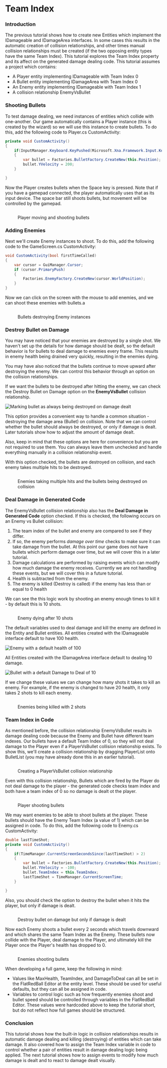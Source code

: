# Team Index

### Introduction

The previous tutorial shows how to create new Entities which implement the IDamageable and IDamageArea interfaces. In some cases this results in the automatic creation of collision relationships, and other times manual collision relationships must be created (if the two opposing entity types have the same Team Index). This tutorial explores the Team Index property and its affect on the generated damage dealing code. This tutorial assumes a project which contains:

* A Player entity implementing IDamageable with Team Index 0
* A Bullet entity implementing IDamageArea with Team Index 0
* An Enemy entity implementing IDamageable with Team Index 1
* A collision relationship EnemyVsBullet

### Shooting Bullets

To test damage dealing, we need instances of entities which collide with one-another. Our game automatically contains a Player instance (this is created by the wizard) so we will use this instance to create bullets. To do this, add the following code to Player.cs CustomActivity:

```csharp
private void CustomActivity()
{
    if(InputManager.Keyboard.KeyPushed(Microsoft.Xna.Framework.Input.Keys.Space))
    {
        var bullet = Factories.BulletFactory.CreateNew(this.Position);
        bullet.YVelocity = 200;
    }

}
```

Now the Player creates bullets when the Space key is pressed. Note that if you have a gamepad connected, the player automatically uses that as its input device. The space bar still shoots bullets, but movement will be controlled by the gamepad.

<figure><img src="../../media/2023-01-11_06-32-40.gif" alt=""><figcaption><p>Player moving and shooting bullets</p></figcaption></figure>

### Adding Enemies

Next we'll create Enemy instances to shoot. To do this, add the following code to the GameScreen.cs CustomActivity:

```csharp
void CustomActivity(bool firstTimeCalled)
{
    var cursor = GuiManager.Cursor;
    if (cursor.PrimaryPush)
    {
        Factories.EnemyFactory.CreateNew(cursor.WorldPosition);
    }
}
```

Now we can click on the screen with the mouse to add enemies, and we can shoot these enemies with bullets.a

<figure><img src="../../.gitbook/assets/01_06 41 48.gif" alt=""><figcaption><p>Bullets destroying Enemy instances</p></figcaption></figure>

### Destroy Bullet on Damage

You may have noticed that your enemies are destroyed by a single shot. We haven't set up the details for how damage should be dealt, so the default behavior is for bullets to deal damage to enemies every frame. This results in enemy health being drained very quickly, resulting in the enemies dying.

You may have also noticed that the bullets continue to move upward after destroying the enemy. We can control this behavior through an option on the collision relationships.

If we want the bullets to be destroyed after hitting the enemy, we can check the Destroy Bullet on Damage option on the **EnemyVsBullet** collision relationship.

![Marking bullet as always being destroyed on damage dealt](<../../.gitbook/assets/01\_06 47 58.png>)

This option provides a convenient way to handle a common situation - destroying the damage area (Bullet) on collision. Note that we can control whether the bullet should always be destroyed, or only if damage is dealt. Later tutorials show how to adjust the amount of damage dealt.

Also, keep in mind that these options are here for convenience but you are not required to use them. You can always leave them unchecked and handle everything manually in a collision relationship event.

With this option checked, the bullets are destroyed on collision, and each enemy takes multiple hits to be destroyed.

<figure><img src="../../.gitbook/assets/01_06 51 17.gif" alt=""><figcaption><p>Enemies taking multiple hits and the bullets being destroyed on collision</p></figcaption></figure>

### Deal Damage in Generated Code

The EnemyVsBullet collision relationship also has the **Deal Damage in Generated Code** option checked. If this is checked, the following occurs on an Enemy vs Bullet collision:

1. The team index of the bullet and enemy are compared to see if they differ.
2. If so, the enemy performs _damage over time_ checks to make sure it can take damage from the bullet. At this point our game does not have bullets which perform damage over time, but we will cover this in a later tutorial.
3. Damage calculations are performed by raising events which can modify how much damage the enemy receives. Currently we are not handling these events, but we will cover this in a future tutorial.
4. Health is subtracted from the enemy.
5. The enemy is killed (Destroy is called) if the enemy has less than or equal to 0 health

We can see the this logic work by shooting an enemy enough times to kill it - by default this is 10 shots.

<figure><img src="../../media/2023-01-11_06-48-10.gif" alt=""><figcaption><p>Enemy dying after 10 shots</p></figcaption></figure>

The default variables used to deal damage and kill the enemy are defined in the Entity and Bullet entities. All entities created with the IDamageable interface default to have 100 health.

![Enemy with a default health of 100](../../media/2023-01-img\_63bebedcd0d20.png)

All Entities created with the IDamageArea interface default to dealing 10 damage.

![Bullet with a default Damage to Deal of 10](../../media/2023-01-img\_63bebf1ca3662.png)

If we change these values we can change how many shots it takes to kill an enemy. For example, if the enemy is changed to have 20 health, it only takes 2 shots to kill each enemy.

<figure><img src="../../media/2023-01-11_06-54-40.gif" alt=""><figcaption><p>Enemies being killed with 2 shots</p></figcaption></figure>

### Team Index in Code

As mentioned before, the collision relationship EnemyVsBullet results in damage dealing code because the Enemy and Bullet have different team indexes. Our bullets have a default Team Index of 0, so they will not deal damage to the Player even if a PlayerVsBullet collision relationship exists. To show this, we'll create a collision relationship by dragging PlayerList onto BulletList (you may have already done this in an earlier tutorial).

<figure><img src="../../media/2023-01-11_07-00-26.gif" alt=""><figcaption><p>Creating a PlayerVsBullet collision relationship</p></figcaption></figure>

Even with this collision relationship, Bullets which are fired by the Player do not deal damage to the player - the generated code checks team index and both have a team index of 0 so no damage is dealt ot the player.

<figure><img src="../../media/2023-01-11_07-02-07.gif" alt=""><figcaption><p>Player shooting bullets</p></figcaption></figure>

We may want enemies to be able to shoot bullets at the player. These bullets should have the Enemy Team Index (a value of 1) which can be assigned in code. To do this, add the following code to Enemy.cs CustomActivity:

```csharp
double lastTimeShot;
private void CustomActivity()
{
    if(TimeManager.CurrentScreenSecondsSince(lastTimeShot) > 2)
    {
        var bullet = Factories.BulletFactory.CreateNew(this.Position);
        bullet.YVelocity = -100;
        bullet.TeamIndex = this.TeamIndex;
        lastTimeShot = TimeManager.CurrentScreenTime;
    }

}
```

Also, you should check the option to destroy the bullet when it hits the player, but only if damage is dealt.

<figure><img src="../../.gitbook/assets/image (2) (1) (1) (1).png" alt=""><figcaption><p>Destroy bullet on damage but only if damage is dealt</p></figcaption></figure>

Now each Enemy shoots a bullet every 2 seconds which travels downward and which shares the same Team Index as the Enemy. These bullets now collide with the Player, deal damage to the Player, and ultimately kill the Player once the Player's health has dropped to 0.

<figure><img src="../../media/2023-01-11_07-07-18.gif" alt=""><figcaption><p>Enemies shooting bullets</p></figcaption></figure>

When developing a full game, keep the following in mind:

* Values like MaxHealth, TeamIndex, and DamageToDeal can all be set in the FlatRedBall Editor at the entity level. These should be used for useful defaults, but they can all be assigned in code.
* Variables to control logic such as how frequently enemies shoot and bullet speed should be controlled through variables in the FlatRedBall Editor. These values were hardcoded above to keep the tutorial short, but do not reflect how full games should be structured.

### Conclusion

This tutorial shows how the built-in logic in collision relationships results in automatic damage dealing and killing (destroying) of entities which can take damage. It also covered how to assign the Team Index variable in code to control whether a pair of entities result in damage dealing logic being applied. The next tutorial shows how to assign events to modify how much damage is dealt and to react to damage dealt visually.

